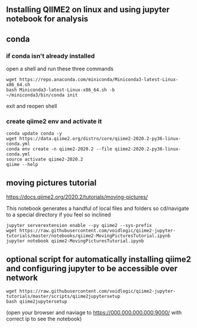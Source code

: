 ## Installing QIIME2 on linux and using jupyter notebook for analysis

## conda
### if conda isn't already installed
open a shell and run these three commands
```
wget https://repo.anaconda.com/miniconda/Miniconda3-latest-Linux-x86_64.sh
bash Miniconda3-latest-Linux-x86_64.sh -b
~/miniconda3/bin/conda init
```
exit and reopen shell 

### create qiime2 env and activate it
```
conda update conda -y
wget https://data.qiime2.org/distro/core/qiime2-2020.2-py36-linux-conda.yml
conda env create -n qiime2-2020.2 --file qiime2-2020.2-py36-linux-conda.yml
source activate qiime2-2020.2
qiime --help
```

## moving pictures tutorial
https://docs.qiime2.org/2020.2/tutorials/moving-pictures/

This notebook generates a handful of local files and folders so cd/navigate to a special directory if you feel so inclined
```
jupyter serverextension enable --py qiime2 --sys-prefix
wget https://raw.githubusercontent.com/voidlogic/qiime2-jupyter-tutorials/master/notebooks/qiime2-MovingPicturesTutorial.ipynb
jupyter notebook qiime2-MovingPicturesTutorial.ipynb
```

## optional script for automatically installing qiime2 and configuring jupyter to be accessible over network
```
wget https://raw.githubusercontent.com/voidlogic/qiime2-jupyter-tutorials/master/scripts/qiime2jupytersetup
bash qiime2jupytersetup
```
(open your browser and naviage to https://000.000.000.000:9000/ with correct ip to see the notebook)
